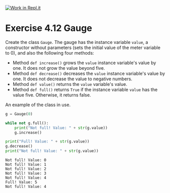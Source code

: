 [![Work in Repl.it](https://classroom.github.com/assets/work-in-replit-14baed9a392b3a25080506f3b7b6d57f295ec2978f6f33ec97e36a161684cbe9.svg)](https://classroom.github.com/online_ide?assignment_repo_id=4909450&assignment_repo_type=AssignmentRepo)
# Exercise 4.12 Gauge

Create the class `Gauge`. The gauge has the instance variable `value`, a constructor without parameters (sets the initial value of the meter variable to 0), and also the following four methods:

- Method `def increase()` grows the `value` instance variable's value by one. It does not grow the value beyond five.
- Method `def decrease()` decreases the `value` instance variable's value by one. It does not decrease the value to negative numbers.
- Method `def value()` returns the `value` variable's value.
- Method `def full()` returns `True` if the instance variable `value` has the value five. Otherwise, it returns false.

An example of the class in use.

```python
g = Gauge(0)

while not g.full():
    print("Not full! Value: " + str(g.value))
    g.increase()

print("Full! Value: " + str(g.value))
g.decrease()
print("Not full! Value: " + str(g.value))

```

```plaintext
Not full! Value: 0
Not full! Value: 1
Not full! Value: 2
Not full! Value: 3
Not full! Value: 4
Full! Value: 5
Not full! Value: 4
```
